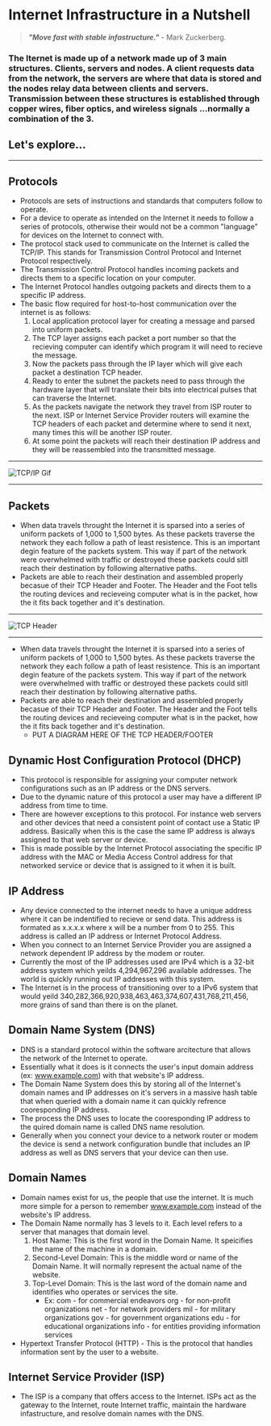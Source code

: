 # Internet Infrastructure in a Nutshell 
> ***"Move fast with stable infastructure."*** - Mark Zuckerberg. 
### The Iternet is made up of a network made up of 3 main structures. Clients, servers and nodes. A client requests data from the network, the servers are where that data is stored and the nodes relay data between clients and servers. Transmission between these structures is established through copper wires, fiber optics, and wireless signals ...normally a combination of the 3. 
## Let's explore...
---
## Protocols
* Protocols are sets of instructions and standards that computers follow to operate. 
* For a device to operate as intended on the Internet it needs to follow a series of protocols, otherwise their would not be a common "language" for devices on the Internet to connect with. 
* The protocol stack used to communicate on the Internet is called the TCP/IP. This stands for Transmission Control Protocol and Internet Protocol respectively. 
* The Transmission Control Protocol handles incoming packets and directs them to a specific location on your computer. 
* The Internet Protocol handles outgoing packets and directs them to a specific IP address.
* The basic flow required for host-to-host communication over the internet is as follows: 
  1. Local application protocol layer for creating a message and parsed into uniform packets. 
  2. The TCP layer assigns each packet a port number so that the recieving computer can identify which program it will need to recieve the message. 
  3. Now the packets pass through the IP layer which will give each packet a destination TCP header. 
  4. Ready to enter the subnet the packets need to pass through the hardware layer that will translate their bits into electrical pulses that can traverse the Internet. 
  5. As the packets navigate the network they travel from ISP router to the next. ISP or Internet Service Provider routers will examine the TCP headers of each packet and determine where to send it next, many times this will be another ISP router. 
  6. At some point the packets will reach their destination IP address and they will be reassembled into the transmitted message.
---
![TCP/IP Gif](\images\tcpip.gif)

---
## Packets 
* When data travels throught the Internet it is sparsed into a series of uniform packets of 1,000 to 1,500 bytes. As these packets traverse the network they each follow a path of least resistence. This is an important degin feature of the packets system. This way if part of the network were overwhelmed with traffic or destroyed these packets could sitll reach their destination by following alternative paths. 
* Packets are able to reach their destination and assembled properly becasue of their TCP Header and Footer. The Header and the Foot tells the routing devices and recieveing computer what is in the packet, how the it fits back together and it's destination. 
---
![TCP Header](\images\tcp_header.png)

---
* When data travels throught the Internet it is sparsed into a series of uniform packets of 1,000 to 1,500 bytes. As these packets traverse the network they each follow a path of least resistence. This is an important degin feature of the packets system. This way if part of the network were overwhelmed with traffic or destroyed these packets could sitll reach their destination by following alternative paths. 
* Packets are able to reach their destination and assembled properly becasue of their TCP Header and Footer. The Header and the Foot tells the routing devices and recieveing computer what is in the packet, how the it fits back together and it's destination. 
  * PUT A DIAGRAM HERE OF THE TCP HEADER/FOOTER
## Dynamic Host Configuration Protocol (DHCP)
* This protocol is responsible for assigning your computer network configurations such as an IP address or the DNS servers. 
* Due to the dynamic nature of this protocol a user may have a different IP address from time to time.  
* There are however exceptions to this protocol. For instance web servers and other devices that need a consistent point of contact use a Static IP address. Basically when this is the case the same IP address is always assigned to that web server or device. 
* This is made possible by the Internet Protocol associating the specific IP address with the MAC or Media Access Control address for that networked service or device that is assigned to it when it is built. 
## IP Address 
* Any device connected to the internet needs to have a unique address where it can be indentified to recieve or send data. This address is formated as x.x.x.x where x will be a number from 0 to 255. This address is called an IP address or Internet Protocol Address. 
* When you connect to an Internet Service Provider you are assigned a network dependent IP address by the modem or router. 
* Currently the most of the IP addresses used are IPv4 which is a 32-bit address system which yeilds 4,294,967,296 available addresses. The world is quickly running out IP addresses with this system. 
* The Internet is in the process of transitioning over to a IPv6 system that would yeild 340,282,366,920,938,463,463,374,607,431,768,211,456, more grains of sand than there is on the planet.  
## Domain Name System (DNS)
* DNS is a standard protocol within the software arcitecture that allows the network of the Internet to operate. 
* Essentially what it does is it connects the user's input domain address (ex: www.example.com) with that website's IP address. 
* The Domain Name System does this by storing all of the Internet's domain names and IP addresses on it's servers in a massive hash table that when queried with a domain name it can quickly refrence cooresponding IP address. 
* The process the DNS uses to locate the cooresponding IP address to the quired domain name is called DNS name resolution. 
* Generally when you connect your device to a network router or modem the device is send a network configuration bundle that includes an IP address as well as DNS servers that your device can then use. 
## Domain Names
* Domain names exist for us, the people that use the internet. It is much more simple for a person to remember www.example.com instead of the website's IP address. 
* The Domain Name normally has 3 levels to it. Each level refers to a server that manages that domain level.   
  1. Host Name: This is the first word in the Domain Name. It speicifies the name of the machine in a domain. 
  2. Second-Level Domain: This is the middle word or name of the Domain Name. It will normally represent the actual name of the website. 
  3. Top-Level Domain: This is the last word of the domain name and identifies who operates or services the site. 
      * Ex: com - for commercial endeavors org - for non-profit organizations net - for network providers mil - for military organizations gov - for government organizations edu - for educational organizations info - for entities providing information services
* Hypertext Transfer Protocol (HTTP) - This is the protocol that handles information sent by the user to a website. 
## Internet Service Provider (ISP) 
* The ISP is a company that offers access to the Internet. ISPs act as the gateway to the Internet, route Internet traffic, maintain the hardware infastructure, and resolve domain names with the DNS. 